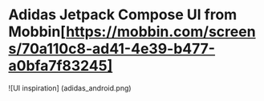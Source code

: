 ﻿# Adidas Jetpack Compose UI from Mobbin[https://mobbin.com/screens/70a110c8-ad41-4e39-b477-a0bfa7f83245]  
 ![UI inspiration] (adidas_android.png)
